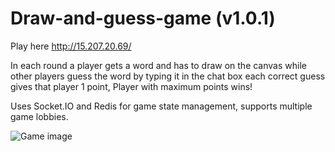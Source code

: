 # Draw-and-guess-game (v1.0.1)
Play here http://15.207.20.69/

In each round a player gets a word and has to draw on the canvas while other players guess the word by typing it in the chat box each correct guess gives that player 1 point, Player with maximum points wins!

Uses Socket.IO and Redis for game state management, supports multiple game lobbies.


![Game image](https://project-bucket-be.s3.ap-south-1.amazonaws.com/Screenshot+from+2021-03-23+12-27-39.png)


